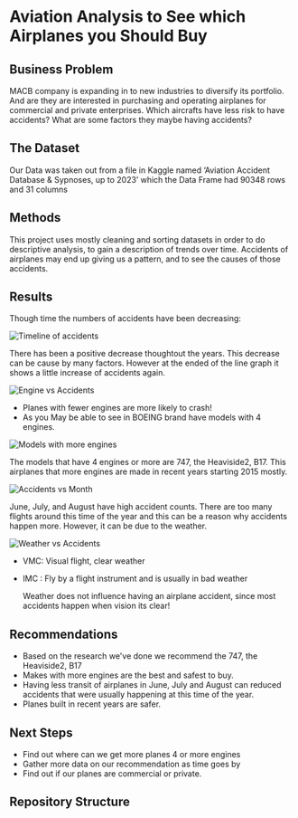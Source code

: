 # Aviation Analysis to See which Airplanes you Should Buy

## Business Problem

MACB  company is expanding in to new industries to diversify its portfolio. And are they are interested in purchasing and operating airplanes for commercial and private enterprises.
Which aircrafts have less risk to have accidents?
What are some factors they maybe having accidents?

## The Dataset

Our Data was taken out from a file in Kaggle named ‘Aviation Accident Database & Sypnoses, up to 2023’ which the Data Frame had 90348 rows and  31 columns

## Methods

This project uses mostly cleaning and sorting datasets in order to do descriptive analysis, to gain a description of trends over time. Accidents of airplanes may end up giving us a pattern, and to see the causes of those accidents.

## Results

Though time the numbers of accidents have been decreasing:

![Timeline of accidents](Timeline_graph_Aviation.png)

There has been a positive decrease thoughtout the years. This decrease can be cause by many factors. However at the ended of the line graph 
it shows a little increase of accidents again.

![Engine vs Accidents](Engines_to_accidents.png)

 - Planes with fewer engines are more likely to crash!
 - As you May be able to see in BOEING brand have models with 4 engines.


![Models with more engines](Models_with_4_or_more_engines.png)

The models that have 4 engines or more are 747, the Heaviside2, B17. This airplanes that more engines are made in recent years starting 2015 mostly.

![Accidents vs Month](Months_vs_Accidents.png)

June, July, and August have high accident counts. There are too many flights around this time of the year and this can be a reason why accidents happen more. However, it can be due to the weather.

![Weather vs Accidents](Accidents_by_Weather_.png)

- VMC: Visual flight, clear weather
- IMC : Fly by a flight instrument and is usually in bad weather

  Weather does not influence having an airplane accident, since most accidents happen when vision its clear!

## Recommendations

- Based on the research we've done we recommend the 747, the Heaviside2, B17
- Makes with more engines are the best and safest to buy.
- Having less transit of airplanes  in June, July and August can reduced accidents that were usually happening at this time of the year.
- Planes built in recent years are safer. 

## Next Steps

- Find out where can we get more planes 4 or more engines
- Gather more data on our recommendation as time goes by
- Find out if our planes are commercial or private.

## Repository Structure



 






 


